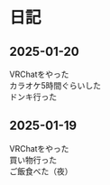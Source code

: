# 日記

## 2025-01-20
VRChatをやった  
カラオケ5時間ぐらいした  
ドンキ行った

## 2025-01-19
VRChatをやった  
買い物行った  
ご飯食べた（夜）

